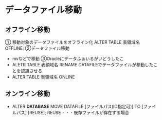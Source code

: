 # データファイル移動
## オフライン移動
① 移動対象のデータファイルをオフライン化
ALTER TABLE 表領域名 OFFLINE;
②データファイル移動
- mvなどで移動
③Oracleにデータふぁいるがいどうしたこ
- ALETR TABLE 表領域名 RENAME DATAFILEでデータファイルが移動したことを認識させる 
- ALTER TABLE 表領域名 ONLINE

## オンライン移動
- ALTER **DATABASE** MOVE DATAFILE [ファイルパス(ID指定可)] TO [ファイルパス]  [REUSE];
REUSE・・・既存ファイルが存在する場合